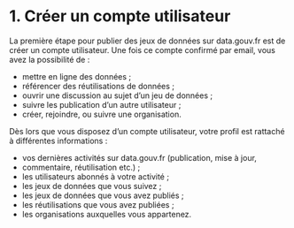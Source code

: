 # 1. Créer un compte utilisateur

La première étape pour publier des jeux de données sur data.gouv.fr est de créer un compte utilisateur. Une fois ce compte confirmé par email, vous avez la possibilité de :
- mettre en ligne des données ;
- référencer des réutilisations de données ;
- ouvrir une discussion au sujet d’un jeu de données ;
- suivre les publication d’un autre utilisateur ;
- créer, rejoindre, ou suivre une organisation.

Dès lors que vous disposez d’un compte utilisateur,  votre profil est rattaché à différentes informations : 
- vos dernières activités sur data.gouv.fr (publication, mise à jour, 
- commentaire, réutilisation etc.) ;
- les utilisateurs abonnés à votre activité ;
- les jeux de données que vous suivez ;
- les jeux de données que vous avez publiés ;
- les réutilisations que vous avez publiées ;
- les organisations auxquelles vous appartenez.